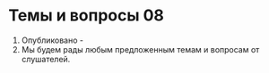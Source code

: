 # Темы и вопросы 08
1. Опубликовано -
2. Мы будем рады любым предложенным темам и вопросам от слушателей.